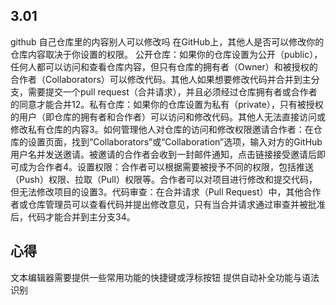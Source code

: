 ## 3.01
github 自己仓库里的内容别人可以修改吗
在GitHub上，其他人是否可以修改你的仓库内容取决于你设置的权限。‌
‌公开仓库‌：如果你的仓库设置为公开（public），任何人都可以访问和查看仓库内容，但只有仓库的拥有者（Owner）和被授权的合作者（Collaborators）可以修改代码。其他人如果想要修改代码并合并到主分支，需要提交一个pull request（合并请求），并且必须经过仓库拥有者或合作者的同意才能合并‌12。‌私有仓库‌：如果你的仓库设置为私有（private），只有被授权的用户（即仓库的拥有者和合作者）可以访问和修改代码。其他人无法直接访问或修改私有仓库的内容‌3。如何管理他人对仓库的访问和修改权限‌邀请合作者‌：在仓库的设置页面，找到“Collaborators”或“Collaboration”选项，输入对方的GitHub用户名并发送邀请。被邀请的合作者会收到一封邮件通知，点击链接接受邀请后即可成为合作者‌4。‌设置权限‌：合作者可以根据需要被授予不同的权限，包括推送（Push）权限、拉取（Pull）权限等。合作者可以对项目进行修改和提交代码，但无法修改项目的设置‌3。‌代码审查‌：在合并请求（Pull Request）中，其他合作者或仓库管理员可以查看代码并提出修改意见，只有当合并请求通过审查并被批准后，代码才能合并到主分支‌34。


## 心得
文本编辑器需要提供一些常用功能的快捷键或浮标按钮
提供自动补全功能与语法识别
<!--stackedit_data:
eyJoaXN0b3J5IjpbLTI2NDQ2NjE1NSwtNzQ2OTQ5NDI5LDE5OT
IyODkwNTBdfQ==
-->

